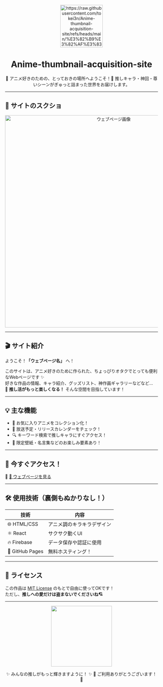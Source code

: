 <p align="center">
  <img src="https://github.com/tokei3n/Anime-thumbnail-acquisition-site/blob/main/%E3%82%B9%E3%82%AF%E3%83%AA%E3%83%BC%E3%83%B3%E3%82%B7%E3%83%A7%E3%83%83%E3%83%88%202025-07-13%20110021.png" width="140" alt="https://raw.githubusercontent.com/tokei3n/Anime-thumbnail-acquisition-site/refs/heads/main/%E3%82%B9%E3%82%AF%E3%83%AA%E3%83%BC%E3%83%B3%E3%82%B7%E3%83%A7%E3%83%83%E3%83%88%202025-07-13%20110222">
</p>

<h1 align="center">Anime-thumbnail-acquisition-site</h1>

<p align="center">
  🎌 アニメ好きのための、とっておきの場所へようこそ！🎌  
  推しキャラ・神回・尊いシーンがぎゅっと詰まった世界をお届けします。
</p>

---

## 📸 サイトのスクショ

<p align="center">
  <img src="ページのスクリーンショットURL" width="700" alt="ウェブページ画像">
</p>

---

## 🎬 サイト紹介

ようこそ！**「ウェブページ名」** へ！

このサイトは、アニメ好きのために作られた、ちょっぴりオタクでとっても便利なWebページです ✨  
好きな作品の情報、キャラ紹介、グッズリスト、神作画ギャラリーなどなど…  
💖 **推し活がもっと楽しくなる！** そんな空間を目指しています！

---

## 💡 主な機能

- 🧡 お気に入りアニメをコレクション化！
- 📅 放送予定・リリースカレンダーをチェック！
- 🔍 キーワード検索で推しキャラにすぐアクセス！
- 🎁 限定壁紙・名言集などのお楽しみ要素あり！

---

## 🔗 今すぐアクセス！

🎯 [🔗 ウェブページを見る](https://your-site-url.com)

---

## 🛠️ 使用技術（裏側もぬかりなし！）

| 技術       | 内容                      |
|------------|---------------------------|
| 🌐 HTML/CSS | アニメ調のキラキラデザイン |
| ⚛️ React    | サクサク動くUI              |
| 🔥 Firebase | データ保存や認証に使用        |
| 💾 GitHub Pages | 無料ホスティング！         |

---

## 📜 ライセンス

この作品は [MIT License](LICENSE) のもとで自由に使ってOKです！  
ただし、**推しへの愛だけは盗まないでくださいね💘**

---

<p align="center">
  <img src="https://media.tenor.com/TtZ2gnzMcHMAAAAC/kawaii-anime.gif" width="200">
</p>

<p align="center">
  ✨ みんなの推しがもっと輝きますように！ ✨  
  🐣 ご利用ありがとうございます！🐣
</p>
